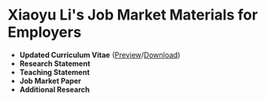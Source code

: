 # Xiaoyu Li's Job Market Materials for Employers
- **Updated Curriculum Vitae** ([Preview](https://github.com/xiao-yu-li/job-market-materials/blob/master/xiaoyu_li_curriculum_vitae.pdf)/[Download](https://github.com/xiao-yu-li/job-market-materials/raw/master/xiaoyu_li_curriculum_vitae.pdf))
- **Research Statement**
- **Teaching Statement**
- **Job Market Paper**
- **Additional Research**
